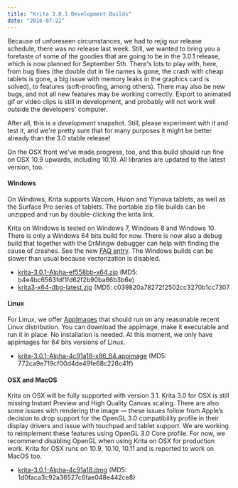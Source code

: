```yaml
---
title: "Krita 3.0.1 Development Builds"
date: "2016-07-22"
---
```


Because of unforeseen circumstances, we had to rejig our release schedule, there was no release last week. Still, we wanted to bring you a foretaste of some of the goodies that are going to be in the 3.0.1 release, which is now planned for September 5th. There's lots to play with, here, from bug fixes (the double dot in file names is gone, the crash with cheap tablets is gone, a big issue with memory leaks in the graphics card is solved), to features (soft-proofing, among others). There may also be new bugs, and not all new features may be working correctly. Export to animated gif or video clips is still in development, and probably will not work well outside the developers' computer.

After all, this is a _development_ snapshot. Still, please experiment with it and test it, and we're pretty sure that for many purposes it might be better already than the 3.0 stable release!

On the OSX front we've made progress, too, and this build should run fine on OSX 10.9 upwards, including 10.10. All libraries are updated to the latest version, too.

#### Windows

On Windows, Krita supports Wacom, Huion and Yiynova tablets, as well as the Surface Pro series of tablets. The portable zip file builds can be unzipped and run by double-clicking the krita link.

Krita on Windows is tested on Windows 7, Windows 8 and Windows 10. There is only a Windows 64 bits build for now. There is now also a debug build that together with the DrMingw debugger can help with finding the cause of crashes. See the new [FAQ entry](https://docs.krita.org/KritaFAQ#How_can_I_produce_a_backtrace_on_Windows.3F). The Windows builds can be slower than usual because vectorization is disabled.

- [krita-3.0.1-Alpha-ef558bb-x64.zip](http://files.kde.org/krita/3/windows/devbuilds/krita-3.0.1-Alpha-ef558bb-x64.zip) (MD5: b4e4bc6563fdf1fd62f2b90ba66b3b6e)
- [krita3-x64-dbg-latest.zip](http://files.kde.org/krita/3/windows/debugbuilds/krita3-x64-dbg-latest.zip) (MD5: c039820a78272f2502cc3270b1cc7307

#### Linux

For Linux, we offer [AppImages](http://appimage.org/) that should run on any reasonable recent Linux distribution. You can download the appimage, make it executable and run it in place. No installation is needed. At this moment, we only have appimages for 64 bits versions of Linux.

- [krita-3.0.1-Alpha-4c91a18-x86\_64.appimage](http://files.kde.org/krita/3/linux/devbuilds/krita-3.0.1-Alpha-4c91a18-x86_64.appimage) (MD5: 772ca9e719cf00d4de49fe68c226c41f)

#### OSX and MacOS

Krita on OSX will be fully supported with version 3.1. Krita 3.0 for OSX is still missing Instant Preview and High Quality Canvas scaling. There are also some issues with rendering the image — these issues follow from Apple’s decision to drop support for the OpenGL 3.0 compatibility profile in their display drivers and issue with touchpad and tablet support. We are working to reimplement these features using OpenGL 3.0 Core profile. For now, we recommend disabling OpenGL when using Krita on OSX for production work. Krita for OSX runs on 10.9, 10.10, 10.11 and is reported to work on MacOS too.

- [krita-3.0.1-Alpha-4c91a18.dmg](http://files.kde.org/krita/3/osx/devbuilds/krita-3.0.1-Alpha-4c91a18.dmg) (MD5: 1d0faca3c92a36527c6fae048e442ce8)
